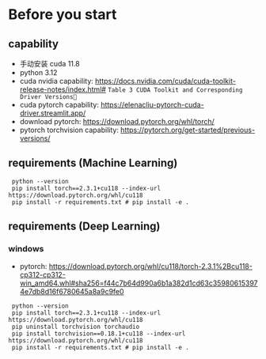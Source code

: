 # Before you start

## capability

+ 手动安装 cuda 11.8
+ python 3.12 
+ cuda nvidia capability:  https://docs.nvidia.com/cuda/cuda-toolkit-release-notes/index.html#
  `Table 3 CUDA Toolkit and Corresponding Driver Versions`
+ cuda pytorch capability: https://elenacliu-pytorch-cuda-driver.streamlit.app/
+ download pytorch: https://download.pytorch.org/whl/torch/
+ pytorch torchvision capability: https://pytorch.org/get-started/previous-versions/


## requirements (Machine Learning)

```shell
 python --version
 pip install torch==2.3.1+cu118 --index-url https://download.pytorch.org/whl/cu118
 pip install -r requirements.txt # pip install -e .
```

## requirements (Deep Learning)

### windows
+ pytorch: https://download.pytorch.org/whl/cu118/torch-2.3.1%2Bcu118-cp312-cp312-win_amd64.whl#sha256=f44c7b64d990a6b1a382d1cd63c359806153974e7db8d16f6780645a8a9c9fe0
```shell
 python --version
 pip install torch==2.3.1+cu118 --index-url https://download.pytorch.org/whl/cu118
 pip uninstall torchvision torchaudio
 pip install torchvision==0.18.1+cu118 --index-url https://download.pytorch.org/whl/cu118
 pip install -r requirements.txt # pip install -e .
```